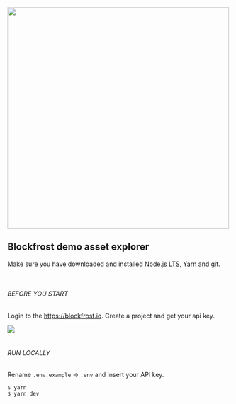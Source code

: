 <img src="https://blockfrost.io/images/logo.svg" width="500">
<br>

## Blockfrost demo asset explorer

Make sure you have downloaded and installed [Node.js LTS](https://nodejs.org/en/download/), [Yarn](https://yarnpkg.com/lang/en/docs/install/) and git.

<br/>

###### BEFORE YOU START

Login to the https://blockfrost.io. Create a project and get your api key.

<img src="https://github.com/blockfrost/blockfrost-js/raw/master/public/screen.png">
<br/>
<br/>

###### RUN LOCALLY

Rename `.env.example` → `.env` and insert your API key.

```
$ yarn
$ yarn dev
```

